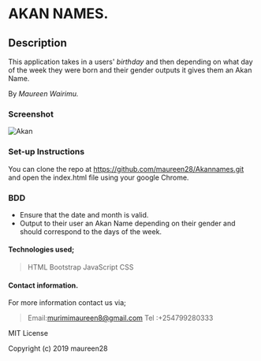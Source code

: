 # AKAN NAMES.

## Description
This application takes in a users' <em>birthday</em> and then depending on what day of the week they were born and their gender outputs it gives them an Akan Name.

By *Maureen Wairimu.*

### Screenshot
<img src="/http://127.0.0.1:5500/index.html" alt="Akan" title="Image Before Entering Details" style="max-width:100%;">

### Set-up Instructions
You can clone the repo at https://github.com/maureen28/Akannames.git and open the index.html file using your google Chrome.


### BDD
<ul>
<li>Ensure that the date and month is valid.</li>
<li>Output to their user an Akan Name depending on their gender and should correspond to the days of the week.</li>
</ul>

#### Technologies used;
> HTML
> Bootstrap
> JavaScript
> CSS

#### Contact information.
For more information contact us via;
> Email:murimimaureen8@gmail.com
> Tel :+254799280333

MIT License

Copyright (c) 2019 maureen28


